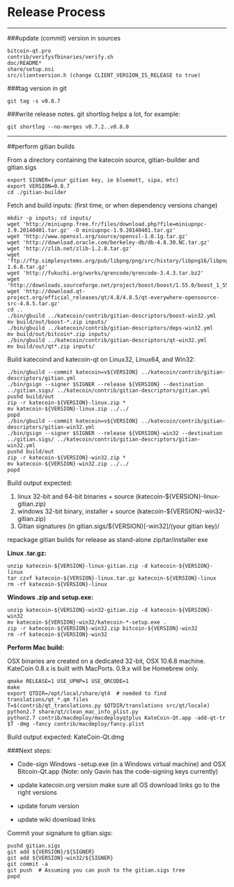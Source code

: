 Release Process
====================

* * *

###update (commit) version in sources


	bitcoin-qt.pro
	contrib/verifysfbinaries/verify.sh
	doc/README*
	share/setup.nsi
	src/clientversion.h (change CLIENT_VERSION_IS_RELEASE to true)

###tag version in git

	git tag -s v0.8.7

###write release notes. git shortlog helps a lot, for example:

	git shortlog --no-merges v0.7.2..v0.8.0

* * *

##perform gitian builds

 From a directory containing the katecoin source, gitian-builder and gitian.sigs
  
	export SIGNER=(your gitian key, ie bluematt, sipa, etc)
	export VERSION=0.8.7
	cd ./gitian-builder

 Fetch and build inputs: (first time, or when dependency versions change)

	mkdir -p inputs; cd inputs/
	wget 'http://miniupnp.free.fr/files/download.php?file=miniupnpc-1.9.20140401.tar.gz' -O miniupnpc-1.9.20140401.tar.gz'
	wget 'http://www.openssl.org/source/openssl-1.0.1g.tar.gz'
	wget 'http://download.oracle.com/berkeley-db/db-4.8.30.NC.tar.gz'
	wget 'http://zlib.net/zlib-1.2.8.tar.gz'
	wget 'ftp://ftp.simplesystems.org/pub/libpng/png/src/history/libpng16/libpng-1.6.8.tar.gz'
	wget 'http://fukuchi.org/works/qrencode/qrencode-3.4.3.tar.bz2'
	wget 'http://downloads.sourceforge.net/project/boost/boost/1.55.0/boost_1_55_0.tar.bz2'
	wget 'http://download.qt-project.org/official_releases/qt/4.8/4.8.5/qt-everywhere-opensource-src-4.8.5.tar.gz'
	cd ..
	./bin/gbuild ../katecoin/contrib/gitian-descriptors/boost-win32.yml
	mv build/out/boost-*.zip inputs/
	./bin/gbuild ../katecoin/contrib/gitian-descriptors/deps-win32.yml
	mv build/out/bitcoin*.zip inputs/
	./bin/gbuild ../katecoin/contrib/gitian-descriptors/qt-win32.yml
	mv build/out/qt*.zip inputs/

 Build katecoind and katecoin-qt on Linux32, Linux64, and Win32:
  
	./bin/gbuild --commit katecoin=v${VERSION} ../katecoin/contrib/gitian-descriptors/gitian.yml
	./bin/gsign --signer $SIGNER --release ${VERSION} --destination ../gitian.sigs/ ../katecoin/contrib/gitian-descriptors/gitian.yml
	pushd build/out
	zip -r katecoin-${VERSION}-linux.zip *
	mv katecoin-${VERSION}-linux.zip ../../
	popd
	./bin/gbuild --commit katecoin=v${VERSION} ../katecoin/contrib/gitian-descriptors/gitian-win32.yml
	./bin/gsign --signer $SIGNER --release ${VERSION}-win32 --destination ../gitian.sigs/ ../katecoin/contrib/gitian-descriptors/gitian-win32.yml
	pushd build/out
	zip -r katecoin-${VERSION}-win32.zip *
	mv katecoin-${VERSION}-win32.zip ../../
	popd

  Build output expected:

  1. linux 32-bit and 64-bit binaries + source (katecoin-${VERSION}-linux-gitian.zip)
  2. windows 32-bit binary, installer + source (katecoin-${VERSION}-win32-gitian.zip)
  3. Gitian signatures (in gitian.sigs/${VERSION}[-win32]/(your gitian key)/

repackage gitian builds for release as stand-alone zip/tar/installer exe

**Linux .tar.gz:**

	unzip katecoin-${VERSION}-linux-gitian.zip -d katecoin-${VERSION}-linux
	tar czvf katecoin-${VERSION}-linux.tar.gz katecoin-${VERSION}-linux
	rm -rf katecoin-${VERSION}-linux

**Windows .zip and setup.exe:**

	unzip katecoin-${VERSION}-win32-gitian.zip -d katecoin-${VERSION}-win32
	mv katecoin-${VERSION}-win32/katecoin-*-setup.exe .
	zip -r katecoin-${VERSION}-win32.zip bitcoin-${VERSION}-win32
	rm -rf katecoin-${VERSION}-win32

**Perform Mac build:**

  OSX binaries are created on a dedicated 32-bit, OSX 10.6.8 machine.
  KateCoin 0.8.x is built with MacPorts.  0.9.x will be Homebrew only.

	qmake RELEASE=1 USE_UPNP=1 USE_QRCODE=1
	make
	export QTDIR=/opt/local/share/qt4  # needed to find translations/qt_*.qm files
	T=$(contrib/qt_translations.py $QTDIR/translations src/qt/locale)
	python2.7 share/qt/clean_mac_info_plist.py
	python2.7 contrib/macdeploy/macdeployqtplus KateCoin-Qt.app -add-qt-tr $T -dmg -fancy contrib/macdeploy/fancy.plist

 Build output expected: KateCoin-Qt.dmg

###Next steps:

* Code-sign Windows -setup.exe (in a Windows virtual machine) and
  OSX Bitcoin-Qt.app (Note: only Gavin has the code-signing keys currently)

* update katecoin.org version
  make sure all OS download links go to the right versions

* update forum version

* update wiki download links

Commit your signature to gitian.sigs:

	pushd gitian.sigs
	git add ${VERSION}/${SIGNER}
	git add ${VERSION}-win32/${SIGNER}
	git commit -a
	git push  # Assuming you can push to the gitian.sigs tree
	popd

